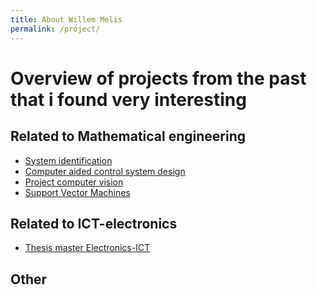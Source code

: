 ```yaml
---
title: About Willem Melis
permalink: /project/
---
```


# Overview of projects from the past that i found very interesting

## Related to Mathematical engineering
- [System identification](/projects/system_identification)
- [Computer aided control system design](/projects/CACSD)
- [Project computer vision](/projects/computervision)
- [Support Vector Machines](/projects/SVM)

## Related to ICT-electronics
- [Thesis master Electronics-ICT]()

## Other
